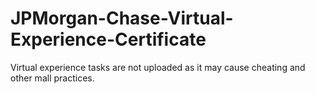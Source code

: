 # JPMorgan-Chase-Virtual-Experience-Certificate

Virtual experience tasks are not uploaded as it may cause cheating and other mall practices.
